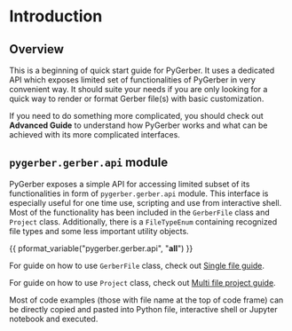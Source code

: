 # Introduction

## Overview

This is a beginning of quick start guide for PyGerber. It uses a dedicated API which
exposes limited set of functionalities of PyGerber in very convenient way. It should
suite your needs if you are only looking for a quick way to render or format Gerber
file(s) with basic customization.

If you need to do something more complicated, you should check out **Advanced Guide** to
understand how PyGerber works and what can be achieved with its more complicated
interfaces.

## `pygerber.gerber.api` module

PyGerber exposes a simple API for accessing limited subset of its functionalities in
form of `pygerber.gerber.api` module. This interface is especially useful for one time
use, scripting and use from interactive shell. Most of the functionality has been
included in the `GerberFile` class and `Project` class. Additionally, there is a
`FileTypeEnum` containing recognized file types and some less important utility objects.

{{ pformat_variable("pygerber.gerber.api", "__all__") }}

For guide on how to use `GerberFile` class, check out
[Single file guide](./01_single_file.md).

For guide on how to use `Project` class, check out
[Multi file project guide](./02_multi_file.md).

Most of code examples (those with file name at the top of code frame) can be directly
copied and pasted into Python file, interactive shell or Jupyter notebook and executed.

